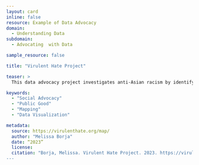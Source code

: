 ```yaml
---
layout: card
inline: false
resource: Example of Data Advocacy
domain:
  - Understanding Data
subdomain:
  - Advocating  with Data

sample_resource: false

title: "Virulent Hate Project"

teaser: >
  This data advocacy project investigates anti-Asian racism by identifying, analyzing, and mapping incidents of anti-Asian harassment, violence, discrimination, and stigmatization. In addition, this project studies how Asian American activism takes place on local, state, and national levels in order to better understand how individuals and communities are responding to the recent surge in anti-Asian racism and violence.  

keywords:
  - "Social Advocacy"
  - "Public Good"
  - "Mapping"
  - "Data Visualization"

metadata:
  source: https://virulenthate.org/map/
  author: "Melissa Borja"
  date: “2023”
  license:
  citation: "Borja, Melissa. Virulent Hate Project. 2023. https://virulenthate.org/map/. Accessed on 20 June 2023.”
---
```

